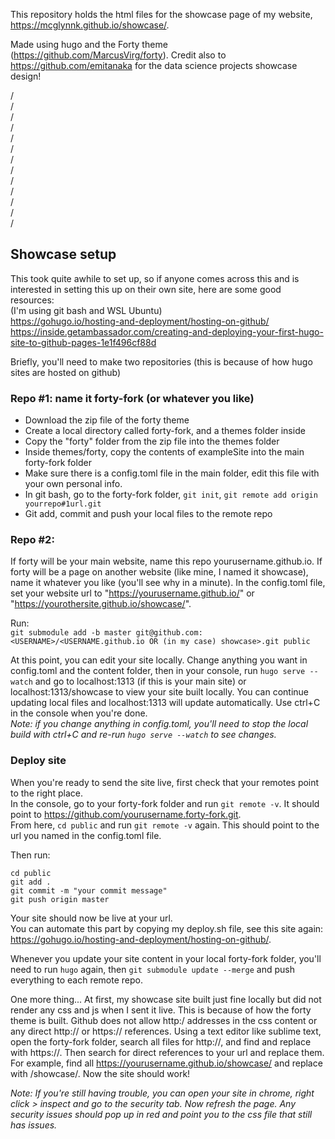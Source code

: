 This repository holds the html files for the showcase page of my website, https://mcglynnk.github.io/showcase/.    
      
Made using hugo and the Forty theme (https://github.com/MarcusVirg/forty). Credit also to https://github.com/emitanaka for the 
data science projects showcase design!     


/    
/   
/    
/    
/   
/   
/   
/   
/   
/   
/   
/   
/   

## Showcase setup      
This took quite awhile to set up, so if anyone comes across this and is interested in setting this up on their own site, here are some
good resources:      
(I'm using git bash and WSL Ubuntu)      
https://gohugo.io/hosting-and-deployment/hosting-on-github/     
https://inside.getambassador.com/creating-and-deploying-your-first-hugo-site-to-github-pages-1e1f496cf88d    
      
      
Briefly, you'll need to make two repositories (this is because of how hugo sites are hosted on github)     
### Repo #1: name it forty-fork (or whatever you like)      
  - Download the zip file of the forty theme
  - Create a local directory called forty-fork, and a themes folder inside
  - Copy the "forty" folder from the zip file into the themes folder
  - Inside themes/forty, copy the contents of exampleSite into the main forty-fork folder
  - Make sure there is a config.toml file in the main folder, edit this file with your own personal info.
  - In git bash, go to the forty-fork folder, ```git init```, ```git remote add origin yourrepo#1url.git```
  - Git add, commit and push your local files to the remote repo
    
### Repo #2:       
If forty will be your main website, name this repo yourusername.github.io.  If forty will be a page on another website (like  mine, I named it showcase), name it whatever you like (you'll see why in a minute).  In the config.toml file, set your website url to "https://yourusername.github.io/" or "https://yourothersite.github.io/showcase/".        
            
Run:   
```git submodule add -b master git@github.com:<USERNAME>/<USERNAME.github.io OR (in my case) showcase>.git public```   
    
At this point, you can edit your site locally. Change anything you want in config.toml and the content folder, then in your console, run ```hugo serve --watch``` and go to localhost:1313 (if this is your main site) or localhost:1313/showcase to view your site built locally. You can continue updating local files and localhost:1313 will update automatically. Use ctrl+C in the console when you're done.           
*Note: if you change anything in config.toml, you'll need to stop the local build with ctrl+C and re-run ```hugo serve --watch``` to see changes.*    
           
### Deploy site           
When you're ready to send the site live, first check that your remotes point to the right place.         
In the console, go to your forty-fork folder and run ```git remote -v```. It should point to  https://github.com/yourusername.forty-fork.git.      
From here, ```cd public``` and run ```git remote -v``` again.  This should point to the url you named in the config.toml file.     
       
Then run:        
```hugo    
cd public    
git add .    
git commit -m "your commit message"    
git push origin master
```     
      
Your site should now be live at your url.    
You can automate this part by copying my deploy.sh file, see this site again: https://gohugo.io/hosting-and-deployment/hosting-on-github/.      
       
Whenever you update your site content in your local forty-fork folder, you'll need to run ```hugo``` again, then ```git submodule update --merge``` and push everything to each remote repo.             
     
     
One more thing... At first, my showcase site built just fine locally but did not render any css and js when I sent it live.  This is because of how the forty theme is built. Github does not allow http:/ addresses in the css content or any direct http:// or https:// references. Using a text editor like sublime text, open the forty-fork folder, search all files for http://, and find and replace with https://.  Then search for direct references to your url and replace them. For example, find all https://yourusername.github.io/showcase/ and replace with /showcase/.  Now the site should work!      
      
*Note: If you're still having trouble, you can open your site in chrome, right click > inspect and go to the security tab.  Now refresh the page. Any security issues should pop up in red and point you to the css file that still has issues.*     



